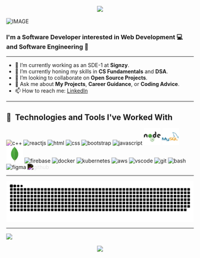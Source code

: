 <p align="center">
  <img src="https://capsule-render.vercel.app/api?type=waving&color=gradient&height=100&section=header"/>
</p>

<picture>
  <source media="(prefers-color-scheme: dark)" srcset="https://readme-typing-svg.demolab.com/?font=Fira+Code&weight=600&size=30&duration=4500&pause=1000&color=FFFFFF&background=301B5D00&vCenter=true&width=435&lines=Hello+World+!+%F0%9F%91%8B">
  <source media="(prefers-color-scheme: light)" srcset="https://readme-typing-svg.demolab.com?font=Fira+Code&weight=600&size=30&duration=4500&pause=1000&color=000000&background=301B5D00&vCenter=true&width=435&lines=Hello+World+!+%F0%9F%91%8B">
  <img alt="IMAGE" src="http://LIGHT_IMAGE_URL.png">
</picture>

### I'm a Software Developer interested in **Web Development 💻** and **Software Engineering 🧰**

---

- 🔭 I’m currently working as an SDE-1 at **Signzy**.
- 🌱 I’m currently honing my skills in **CS Fundamentals** and **DSA**.
- 👯 I’m looking to collaborate on **Open Source Projects**.
- 💬 Ask me about **My Projects**, **Career Guidance**, or **Coding Advice**.
- 📫 How to reach me: [LinkedIn](https://www.linkedin.com/in/aujjwal300/)
  
---

<h2> 🚀 &nbsp;Technologies and Tools I've Worked With</h2>
<p align="left">
  <img src="https://raw.githubusercontent.com/isocpp/logos/master/cpp_logo.png" alt="c++" width="45" height="45" style="filter: hue-rotate(180deg)"/>
  <img src="https://cdn.jsdelivr.net/gh/devicons/devicon/icons/react/react-original.svg" alt="reactjs" width="45" height="45"/>
  <img src="https://cdn.jsdelivr.net/gh/devicons/devicon/icons/html5/html5-original.svg" alt="html" width="45" height="45"/>
  <img src="https://cdn.jsdelivr.net/gh/devicons/devicon/icons/css3/css3-original.svg" alt="css" width="45" height="45"/>
  <img src="https://cdn.jsdelivr.net/gh/devicons/devicon/icons/bootstrap/bootstrap-original.svg" alt="bootstrap" width="45" height="45"/>
  
  <img src="https://cdn.jsdelivr.net/gh/devicons/devicon/icons/javascript/javascript-original.svg" alt="javascript" width="45" height="45"/>
  <img src="https://raw.githubusercontent.com/devicons/devicon/master/icons/nodejs/nodejs-original-wordmark.svg" alt="nodejs" width="45" height="45" />
  <img src="https://raw.githubusercontent.com/devicons/devicon/master/icons/mysql/mysql-original-wordmark.svg" alt="mysql" width="45" height="45" />
  <img src="https://raw.githubusercontent.com/devicons/devicon/master/icons/mongodb/mongodb-original.svg" alt="mongodb" width="45" height="45" />
  
  <img src="https://cdn.jsdelivr.net/gh/devicons/devicon/icons/firebase/firebase-plain-wordmark.svg" alt="firebase" width="45" height="45"/>
  <img src="https://cdn.jsdelivr.net/gh/devicons/devicon/icons/docker/docker-original.svg" alt="docker" width="45" height="45"/>
  <img src="https://cdn.jsdelivr.net/gh/devicons/devicon/icons/kubernetes/kubernetes-plain.svg" alt="kubernetes" width="45" height="45"/>
  <img src="https://cdn.jsdelivr.net/gh/devicons/devicon/icons/aws/aws-original.svg" alt="aws" width="45" height="45"/>

  <img src="https://cdn.jsdelivr.net/gh/devicons/devicon/icons/vscode/vscode-original.svg" alt="vscode" width="45" height="45"/>
  <img src="https://cdn.jsdelivr.net/gh/devicons/devicon/icons/git/git-original.svg" alt="git" width="45" height="45"/>
  <img src="https://cdn.jsdelivr.net/gh/devicons/devicon/icons/bash/bash-original.svg" alt="bash" width="45" height="45"/>
  <img src="https://cdn.jsdelivr.net/gh/devicons/devicon/icons/figma/figma-original.svg" alt="figma" width="45" height="45"/>   
  <img src="https://cdn.jsdelivr.net/gh/devicons/devicon/icons/github/github-original.svg" alt="github" width="45" height="45" style="filter: invert(1);"/>
</p>

---

<picture>
  <source
    media="(prefers-color-scheme: dark)"
    srcset="https://raw.githubusercontent.com/aujjwal300/aujjwal300/preview/github-contribution-grid-snake-dark.svg?palette=github-dark"
  />
  <source
    media="(prefers-color-scheme: light)"
    srcset="https://raw.githubusercontent.com/aujjwal300/aujjwal300/preview/github-contribution-grid-snake.svg"
  />
  <img
    alt="github contribution grid snake animation"
    src="https://raw.githubusercontent.com/aujjwal300/aujjwal300/preview/github-contribution-grid-snake.svg"
  />
</picture>

---

[![](https://visitcount.itsvg.in/api?id=aujjwal300&label=Profile%20Views&icon=0&pretty=true)](https://visitcount.itsvg.in)

<p align="center">
  <img src="https://capsule-render.vercel.app/api?type=waving&color=gradient&height=100&section=footer"/>
</p>

